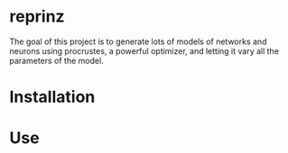 # reprinz 

The goal of this project is to generate lots of models of networks and neurons using procrustes, a powerful optimizer, and letting it vary all the parameters of the model. 

# Installation 

# Use

